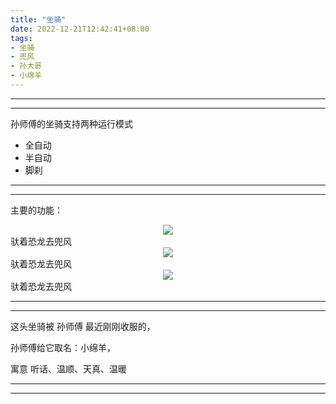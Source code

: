 ```yaml
---
title: "坐骑"
date: 2022-12-21T12:42:41+08:00
tags:
- 坐骑
- 兜风
- 孙大哥
- 小绵羊
---
```


*******
*******
孙师傅的坐骑支持两种运行模式
- 全自动
- 半自动
- 脚刹

******
*****
主要的功能：

<center>
<img src="https://github.com/konglong87/konglong87.github.io/blob/main/blog/public/pics/carrive-627678.jpg?raw=true">
</center>
 驮着恐龙去兜风<br>
<center>
<img src="https://github.com/konglong87/konglong87.github.io/blob/main/blog/public/pics/car-y%C4%B1lmaz-14930738.jpg?raw=true">
</center>
 驮着恐龙去兜风<br>


<center>
<img src="https://github.com/konglong87/konglong87.github.io/blob/main/blog/public/pics/osh-hild-242226.jpg?raw=true">
</center>
驮着恐龙去兜风<br>

 
*****
*****
这头坐骑被 孙师傅 最近刚刚收服的，

孙师傅给它取名：小绵羊，

寓意 听话、温顺、天真、温暖
*****
*****


